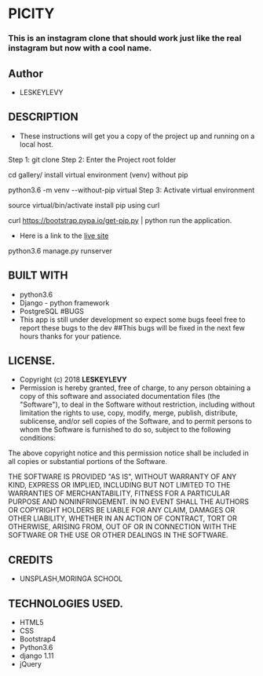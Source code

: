 # PICITY
### This is an instagram clone  that should work just like the real instagram but now with a cool name.
## Author
* LESKEYLEVY
## DESCRIPTION
* These instructions will get you a copy of the project up and running on a local host.

Step 1: git clone Step 2: Enter the Project root folder

cd gallery/ install virtual environment (venv) without pip

python3.6 -m venv --without-pip virtual Step 3: Activate virtual environment

source virtual/bin/activate install pip using curl

curl https://bootstrap.pypa.io/get-pip.py | python run the application.
* Here is a link to the [live site](https://www.picity.heroku.com)

python3.6 manage.py runserver
## BUILT WITH
* python3.6
* Django - python framework
* PostgreSQL
#BUGS
* This app is still under development so expect some bugs feeel free to report these bugs to the dev
##This bugs will be fixed in the next few hours thanks for your patience.
## LICENSE.
* Copyright (c) 2018 **LESKEYLEVY**
* Permission is hereby granted, free of charge, to any person obtaining a copy of this software and associated documentation files (the "Software"), to deal in the Software without restriction, including without limitation the rights to use, copy, modify, merge, publish, distribute, sublicense, and/or sell copies of the Software, and to permit persons to whom the Software is furnished to do so, subject to the following conditions:

The above copyright notice and this permission notice shall be included in all copies or substantial portions of the Software.

THE SOFTWARE IS PROVIDED "AS IS", WITHOUT WARRANTY OF ANY KIND, EXPRESS OR IMPLIED, INCLUDING BUT NOT LIMITED TO THE WARRANTIES OF MERCHANTABILITY, FITNESS FOR A PARTICULAR PURPOSE AND NONINFRINGEMENT. IN NO EVENT SHALL THE AUTHORS OR COPYRIGHT HOLDERS BE LIABLE FOR ANY CLAIM, DAMAGES OR OTHER LIABILITY, WHETHER IN AN ACTION OF CONTRACT, TORT OR OTHERWISE, ARISING FROM, OUT OF OR IN CONNECTION WITH THE SOFTWARE OR THE USE OR OTHER DEALINGS IN THE SOFTWARE.

## CREDITS 
* UNSPLASH,MORINGA SCHOOL
## TECHNOLOGIES USED.
* HTML5
* CSS
* Bootstrap4
* Python3.6
* django 1.11
* jQuery